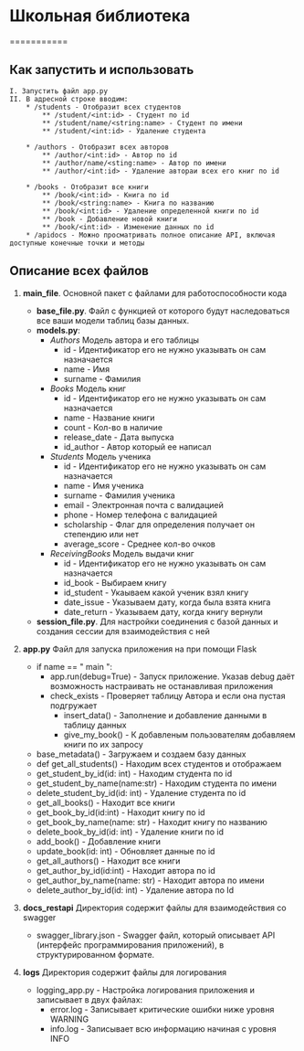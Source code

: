 # Школьная библиотека
===========
## Как запустить и использовать
    I. Запустить файл app.py
    II. В адресной строке вводим:
        * /students - Отобразит всех студентов
            ** /student/<int:id> - Студент по id
            ** /student/name/<string:name> - Студент по имени
            ** /student/<int:id> - Удаление студента 

        * /authors - Отобразит всех авторов
            ** /author/<int:id> - Автор по id
            ** /author/name/<sting:name> - Автор по имени
            ** /author/<int:id> - Удаление автораи всех его книг по id

        * /books - Отобразит все книги
            ** /book/<int:id> - Книга по id
            ** /book/<string:name> - Книга по названию
            ** /book/<int:id> - Удаление определенной книги по id
            ** /book - Добавление новой книги
            ** /book/<int:id> - Изменение данных по id
        * /apidocs - Можно просматривать полное описание API, включая доступные конечные точки и методы
        
## Описание всех файлов
1. **main_file**. Основной пакет с файлами для работоспособности кода
   * **base_file.py**. Файл с функцией от которого будут наследоваться все ваши модели таблиц базы данных.
   * **models.py**:
     - *Authors* Модель автора и его таблицы
         + id - Идентификатор его не нужно указывать он сам назначается
         + name - Имя 
         + surname - Фамилия
     - *Books* Модель книг
         + id - Идентификатор его не нужно указывать он сам назначается
         + name - Название книги
         + count - Кол-во в наличие
         + release_date - Дата выпуска
         + id_author - Автор который ее написал
     - *Students* Модель ученика
         + id - Идентификатор его не нужно указывать он сам назначается
         + name - Имя ученика
         + surname - Фамилия ученика
         + email - Электронная почта с валидацией
         + phone - Номер телефона с валидацией
         + scholarship - Флаг для определения получает он степендию или нет
         + average_score - Среднее кол-во очков
     - *ReceivingBooks* Модель выдачи книг
         + id - Идентификатор его не нужно указывать он сам назначается
         + id_book - Выбираем книгу
         + id_student - Укаываем какой ученик взял книгу
         + date_issue - Указываем дату, когда была взята книга
         + date_return - Указываем дату, когда книгу вернули
   * **session_file.py**. Для настройки соединения с базой данных и создания сессии для взаимодействия с ней

2. **app.py** Файл для запуска приложения на при помощи Flask
    * if name == " main ":
        - app.run(debug=True) - Запуск приложение. Указав debug даёт возможность настраивать не останавливая приложения
        - check_exists - Проверяет таблицу Автора и если она пустая подгружает
            + insert_data() - Заполнение и добавление данными в таблицу данных
            + give_my_book() - К добавленым пользователям добавляем книги по их запросу
    * base_metadata() - Загружаем и создаем базу данных
    * def get_all_students() - Находим всех студентов и отображаем
    * get_student_by_id(id: int) - Находим студента по id
    * get_student_by_name(name:str) - Находим студента по имени
    * delete_student_by_id(id: int) - Удаление студента по id
    * get_all_books() - Находит все книги
    * get_book_by_id(id:int) - Находит книгу по id
    * get_book_by_name(name: str) - Находит книгу по названию
    * delete_book_by_id(id: int) - Удаление книги по id
    * add_book() - Добавление книги
    * update_book(id: int) - Обновляет данные по id
    * get_all_authors() - Находит все книги
    * get_author_by_id(id:int) - Находит автора по id
    * get_author_by_name(name: str) - Находит автора по имени
    * delete_author_by_id(id: int) - Удаление автора по Id

3. **docs_restapi** Директория содержит файлы для взаимодействия со swagger
    * swagger_library.json - Swagger файл, который описывает API (интерфейс программирования приложений), в структурированном формате.

4. **logs** Директория содержит файлы для логирования
    * logging_app.py - Настройка логирования приложения и записывает в двух файлах:
        + error.log - Записывает критические ошибки ниже уровня WARNING
        + info.log - Записывает всю информацию начиная с уровня INFO